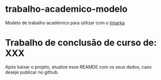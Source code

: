 # trabalho-academico-modelo

Modelo de trabalho acadêmico para utilizar com o [limarka](https://github.com/abntex/limarka)

# Trabalho de conclusão de curso de: XXX

Após baixar o projeto, atualize esse REAMDE com os seus dados, caso deseje publicar no github.
